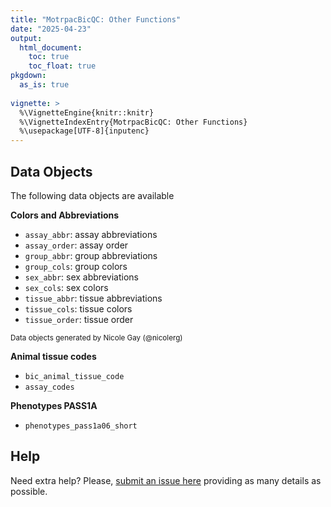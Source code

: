 ```yaml
---
title: "MotrpacBicQC: Other Functions"
date: "2025-04-23"
output:
  html_document:
    toc: true
    toc_float: true
pkgdown:
  as_is: true
  
vignette: >
  %\VignetteEngine{knitr::knitr}
  %\VignetteIndexEntry{MotrpacBicQC: Other Functions}
  %\usepackage[UTF-8]{inputenc}
---
```



## Data Objects

The following data objects are available 

**Colors and Abbreviations**

- `assay_abbr`: assay abbreviations
- `assay_order`: assay order
- `group_abbr`: group abbreviations
- `group_cols`: group colors
- `sex_abbr`: sex abbreviations
- `sex_cols`: sex colors
- `tissue_abbr`: tissue abbreviations
- `tissue_cols`: tissue colors
- `tissue_order`: tissue order

<sup>Data objects generated by Nicole Gay (@nicolerg)</sup>

**Animal tissue codes**

- `bic_animal_tissue_code`
- `assay_codes`

**Phenotypes PASS1A**

- `phenotypes_pass1a06_short`


## Help

Need extra help? Please, [submit an issue here](https://github.com/MoTrPAC/MotrpacBicQC/issues) 
providing as many details as possible.


